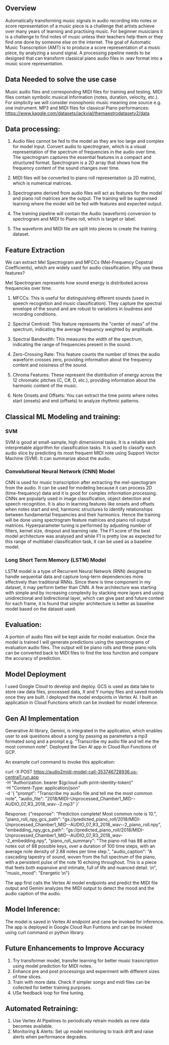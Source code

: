 ## Overview
Automatically transforming music signals in audio recording into notes or score representation of a music piece is a challenge that artists achieve over many years of learning and practising music. For beginner musicians it is a challenge to find notes of music unless their teachers help them or they find one done by someone else on the internet.  The goal of Automatic Music Transcription (AMT) is to produce a score representation of a music piece, by analyzing a sound signal. A processing pipeline needs to be designed that can transform classical piano audio files in .wav format into a music score representation.

## Data Needed to solve the use case
Music audio files and corresponding MIDI files for training and testing. MIDI files contain symbolic musical information (notes, duration, velocity, etc.).
For simplicity we will consider monophonic music meaning one source e.g. one instrument.
MP3 and MIDI files for classical Piano performances:
https://www.kaggle.com/datasets/jackvial/themaestrodatasetv2/data


## Data processing:

1. Audio files cannot be fed to the model as they are too large and complex for model input. Convert audio to spectrogram, which is a visual representation of the spectrum of frequencies in the audio over time. The spectrogram captures the essential features in a compact and structured format. Spectrogram is a 2D array that shows how the frequency content of the sound changes over time.

2. MIDI files will be converted to piano roll representation (a 2D matrix), which is numerical matrices.

3. Spectrograms derived from audio files will act as features for the model and piano roll matrices are the output. The training will be supervised learning where the model will be fed with features and expected output.

4. The training pipeline will contain the Audio (waveform) conversion to spectrogram and MIDI to Piano roll, which is target or label.

5. The waveform and MIDI file are split into pieces to create the training dataset. 

## Feature Extraction
We can extract Mel Spectrogram and MFCCs (Mel-Frequency Cepstral Coefficients), which are widely used for audio classification. Why use these features?

Mel Spectrogram represents how sound energy is distributed across frequencies over time.

1. MFCCs: This is useful for distinguishing different sounds (used in speech recognition and music classification). They capture the spectral envelope of the sound and are robust to variations in loudness and recording conditions.

2. Spectral Centroid: This feature represents the "center of mass" of the spectrum, indicating the average frequency weighted by amplitude.

3. Spectral Bandwidth: This measures the width of the spectrum, indicating the range of frequencies present in the sound.

4. Zero-Crossing Rate: This feature counts the number of times the audio waveform crosses zero, providing information about the frequency content and noisiness of the sound.

5. Chroma Features: These represent the distribution of energy across the 12 chromatic pitches (C, C#, D, etc.), providing information about the harmonic content of the music.

6. Note Onsets and Offsets: You can extract the time points where notes start (onsets) and end (offsets) to analyze rhythmic patterns.



## Classical ML Modeling and training:

### SVM
SVM is good at small-sample, high dimensional tasks. It is a reliable and interpretable algorithm for classification tasks. It is used to classify each audio slice by predicting its most frequent MIDI note using Support Vector Machine (SVM). It can summarize about the audio.

### Convolutional Neural Network (CNN) Model
CNN is used for music transcription after extracting the mel-spectogram from the audio.
It can be used for modeling because it can process 2D (time-frequency) data and it is good for complex information processing. CNNs are popularly used in image classification, object detection and speech recognition. It is also in learning features like onsets and offsets when notes start and end, harmonic structures to identify relationships between fundamental frequencies and their harmonics. Hence the training will be done using spectrogram feature matrices and piano roll output matrices. Hyperparameter tuning is performed by adjusting number of filters, kernel size, dropout and learning rate. The F1 score of the best model architecture was analysed and while F1 is pretty low as expected for this range of multilabel classification task, it can be used as a baseline model.

### Long Short Term Memory (LSTM) Model
LSTM model is a type of Recurrent Neural Network (RNN) designed to handle sequential data and capture long-term dependencies more effectively than traditional RNNs. Since there is time component in my dataset, it may perform better than CNN.
A few architecture was starting with simple and by increasing complexity by stacking more layers and using unidirectional and bidirectional layer, which can give past and future context for each frame, it is found that simpler architecture is better as baseline model based on the dataset used.

## Evaluation:
A portion of audio files will be kept aside for model evaluation. Once the model is trained I will generate predictions using the spectrograms of evaluation audio files. The output will be piano rolls and these piano rolls can be converted back to MIDI files to find the loss function and compare the accuracy of prediction.

## Model Deployment
I used Google Cloud to develop and deploy. GCS is used as data lake to store raw data files, processed data, X and Y numpy files and saved models once they are built. I deployed the model endpoints in Vertex AI. I built an application in Cloud Functions which can be invoked for model inference.

## Gen AI Implementation
Generative AI library, Gemini, is integrated in the application, which enables user to ask questions about a song by passing as parameters a mp3 formated song and a prompt e.g. "Transcribe my audio file and tell me the most common note". Deployed the Gen AI app in Cloud Run Functions of GCP.

An example curl command to invoke this application:

curl -X POST https://audio2midi-model-call-353746728936.us-central1.run.app \
-H "Authorization: bearer $(gcloud auth print-identity-token)" \
-H "Content-Type: application/json" \
-d '{
"prompt": "Transcribe my audio file and tell me the most common note",
"audio_file": "2018/MIDI-Unprocessed_Chamber1_MID--AUDIO_07_R3_2018_wav--2.mp3"
}'

Response:
{"response": "Prediction complete! Most common note is 10.", 
"piano_roll_npy_gcs_path": "gs://predicted_piano_roll/2018/MIDI-Unprocessed_Chamber1_MID--AUDIO_07_R3_2018_wav--2_piano_roll.npy", 
"embedding_npy_gcs_path": "gs://predicted_piano_roll/2018/MIDI-Unprocessed_Chamber1_MID--AUDIO_07_R3_2018_wav--2_embedding.npy", 
"piano_roll_summary": "The piano roll has 88 active notes out of 88 possible keys, over a duration of 100 time steps, with an average note density of 2.88 notes per time step.", 
"audio_caption": "A cascading tapestry of sound, woven from the full spectrum of the piano, with a persistent pulse of the note 10 echoing throughout. This is a piece that feels both expansive and intimate, full of life and nuanced detail. \n", 
"music_mood": "Energetic \n"}

The app first calls the Vertex AI model endpoints and predict the MIDI file output and Gemini analyzes the MIDI output to detect the mood and the audio caption of the audio.

## Model Inference:
The model is saved in Vertex AI endpoint and cane be invoked for inference. The app is deployed in Google Cloud Run Funtions and can be invoked using curl command or python library.

## Future Enhancements to Improve Accuracy
1. Try transformer model, transfer learning for better music trasncription using model prediction for MIDI notes.
2. Enhance pre and post processings and experiment with different sizes of time slices.
3. Train with more data. Check if simpler songs and midi files can be collected for better training purposes.
4. USe feedback loop for fine tuning.

## Automated Retraining: 
1. Use Vertex AI Pipelines to periodically retrain models as new data becomes available.
2. Monitoring & Alerts: Set up model monitoring to track drift and raise alerts when performance degrades.

